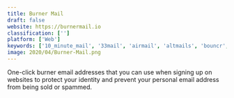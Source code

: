 ```yaml
---
title: Burner Mail
draft: false 
website: https://burnermail.io
classification: ['']
platform: ['Web']
keywords: ['10_minute_mail', '33mail', 'airmail', 'altmails', 'bouncr', 'burner', 'dispostable', 'fakemyinbox', 'guerrilla_mail', 'idbloc', 'inboxbear', 'keepsafe_unlisted', 'maildrop', 'mailinator', 'safemaily', 'secret_for_imessage', 'shareaccount', 'spamgourmet', 'tempmail', 'tempmail.altmails', 'voipstudio', 'wing', 'yopmail']
image: 2020/04/Burner-Mail.png
---
```

One-click burner email addresses that you can use when signing up on websites to protect your identity and prevent your personal email address from being sold or spammed.